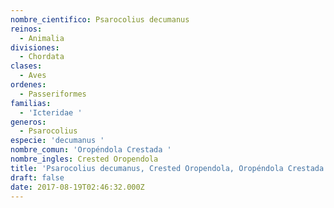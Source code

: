 ```yaml
---
nombre_cientifico: Psarocolius decumanus
reinos:
  - Animalia
divisiones:
  - Chordata
clases:
  - Aves
ordenes:
  - Passeriformes
familias:
  - 'Icteridae '
generos:
  - Psarocolius
especie: 'decumanus '
nombre_comun: 'Oropéndola Crestada '
nombre_ingles: Crested Oropendola
title: 'Psarocolius decumanus, Crested Oropendola, Oropéndola Crestada '
draft: false
date: 2017-08-19T02:46:32.000Z
---
```


